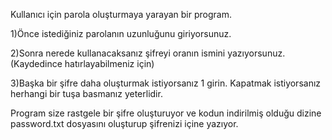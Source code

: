 Kullanıcı için parola oluşturmaya yarayan bir program.

1)Önce istediğiniz parolanın uzunluğunu giriyorsunuz.

2)Sonra nerede kullanacaksanız şifreyi oranın ismini yazıyorsunuz.(Kaydedince hatırlayabilmeniz için)

3)Başka bir şifre daha oluşturmak istiyorsanız 1 girin. Kapatmak istiyorsanız herhangi bir tuşa basmanız yeterlidir.

Program size rastgele bir şifre oluşturuyor ve kodun indirilmiş olduğu dizine password.txt dosyasını oluşturup şifrenizi içine yazıyor.
